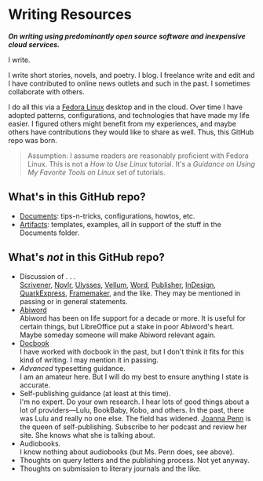 # Writing Resources

_**On writing using predominantly open source software and inexpensive cloud services.**_

I write.

I write short stories, novels, and poetry. I blog. I freelance write and edit and I have contributed to online news outlets and such in the past. I sometimes collaborate with others.

I do all this via a [Fedora Linux](https://getfedora.org/) desktop and in the cloud. Over time I have adopted patterns, configurations, and technologies that have made my life easier. I figured others might benefit from my experiences, and maybe others have contributions they would like to share as well. Thus, this GitHub repo was born.

> Assumption: I assume readers are reasonably proficient with Fedora Linux. This is not a _How to Use Linux_ tutorial. It's a _Guidance on Using My Favorite Tools on Linux_ set of tutorials.

## What's in this GitHub repo?

* [Documents](./Documents): tips-n-tricks, configurations, howtos, etc.
* [Artifacts](./Artifacts): templates, examples, all in support of the stuff in the Documents folder.  

## What's _not_ in this GitHub repo?

- Discussion of .&nbsp;.&nbsp;.  
  [Scrivener](https://en.wikipedia.org/wiki/Scrivener_(software)), [Novlr](https://novlr.org/), [Ulysses](https://ulysses.app/), [Vellum](https://vellum.pub/), [Word](https://www.microsoft.com/en-us/microsoft-365/word), [Publisher](https://www.microsoft.com/en-us/microsoft-365/publisher), [InDesign](https://en.wikipedia.org/wiki/Adobe_InDesign), [QuarkExpress](https://en.wikipedia.org/wiki/QuarkXPress), [Framemaker](https://en.wikipedia.org/wiki/Adobe_FrameMaker), and the like. They may be mentioned in passing or in general statements.
- [Abiword](https://www.abisource.com/)  
  Abiword has been on life support for a decade or more. It is useful for certain things, but LibreOffice put a stake in poor Abiword's heart. Maybe someday someone will make Abiword relevant again.
- [Docbook](https://en.wikipedia.org/wiki/DocBook)  
  I have worked with docbook in the past, but I don't think it fits for this kind of writing. I may mention it in passing.
- _Advanced_ typesetting guidance.  
  I am an amateur here. But I will do my best to ensure anything I state is accurate.
- Self-publishing guidance (at least at this time).  
  I'm no expert. Do your own research. I hear lots of good things about a lot of providers—Lulu, BookBaby, Kobo, and others. In the past, there was Lulu and really no one else. The field has widened. [Joanna Penn](https://www.thecreativepenn.com/) is the queen of self-publishing. Subscribe to her podcast and review her site. She knows what she is talking about.
- Audiobooks.  
  I know nothing about audiobooks (but Ms. Penn does, see above).
- Thoughts on query letters and the publishing process. Not yet anyway.
- Thoughts on submission to literary journals and the like.
